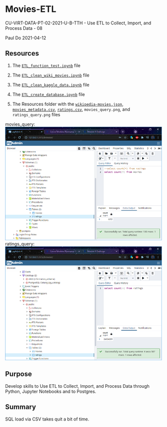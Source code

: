 # Movies-ETL

CU-VIRT-DATA-PT-02-2021-U-B-TTH - Use ETL to Collect, Import, and Process Data - 08  

Paul Do 2021-04-12

## Resources

1. The [`ETL_function_test.ipynb`](ETL_function_test.ipynb) file

2. The [`ETL_clean_wiki_movies.ipynb`](ETL_clean_wiki_movies.ipynb) file

3. The [`ETL_clean_kaggle_data.ipynb`](ETL_clean_kaggle_data.ipynb) file

4. The [`ETL_create_database.ipynb`](ETL_create_database.ipynb) file

5. The Resources folder with the [`wikipedia-movies.json`](Resources/wikipedia-movies.json), [`movies_metadata.csv`](Resources/movies_metadata.csv), [`ratings.csv`](Resources/ratings.csv), `movies_query.png`, and `ratings_query.png` files

movies_query:
   ![movies_query](Resources/movies_query.PNG)
ratings_query:
   ![ratings_query](Resources/ratings_query.PNG)

## Purpose

Develop skills to Use ETL to Collect, Import, and Process Data through Python, Jupyter Notebooks and to Postgres.

## Summary

SQL load via CSV takes quit a bit of time.